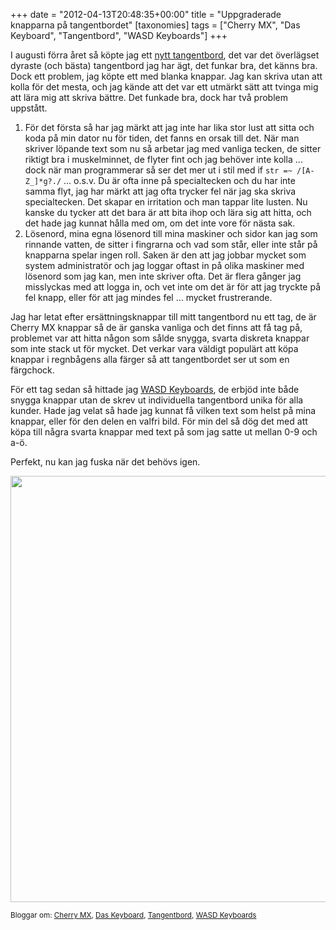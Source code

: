 +++
date = "2012-04-13T20:48:35+00:00"
title = "Uppgraderade knapparna på tangentbordet"
[taxonomies]
tags = ["Cherry MX", "Das Keyboard", "Tangentbord", "WASD Keyboards"]
+++

I augusti förra året så köpte jag ett [nytt tangentbord][1], det var det överlägset dyraste (och bästa) tangentbord jag har ägt, det funkar bra, det känns bra. Dock ett problem, jag köpte ett med blanka knappar. Jag kan skriva utan att kolla för det mesta, och jag kände att det var ett utmärkt sätt att tvinga mig att lära mig att skriva bättre. Det funkade bra, dock har två problem uppstått.

1.  För det första så har jag märkt att jag inte har lika stor lust att sitta och koda på min dator nu för tiden, det fanns en orsak till det. När man skriver löpande text som nu så arbetar jag med vanliga tecken, de sitter riktigt bra i muskelminnet, de flyter fint och jag behöver inte kolla &#8230; dock när man programmerar så ser det mer ut i stil med if `str =~ /[A-Z_]*g?./` &#8230; o.s.v. Du är ofta inne på specialtecken och du har inte samma flyt, jag har märkt att jag ofta trycker fel när jag ska skriva specialtecken. Det skapar en irritation och man tappar lite lusten. Nu kanske du tycker att det bara är att bita ihop och lära sig att hitta, och det hade jag kunnat hålla med om, om det inte vore för nästa sak.
2.  Lösenord, mina egna lösenord till mina maskiner och sidor kan jag som rinnande vatten, de sitter i fingrarna och vad som står, eller inte står på knapparna spelar ingen roll. Saken är den att jag jobbar mycket som system administratör och jag loggar oftast in på olika maskiner med lösenord som jag kan, men inte skriver ofta. Det är flera gånger jag misslyckas med att logga in, och vet inte om det är för att jag tryckte på fel knapp, eller för att jag mindes fel &#8230; mycket frustrerande.

Jag har letat efter ersättningsknappar till mitt tangentbord nu ett tag, de är Cherry MX knappar så de är ganska vanliga och det finns att få tag på, problemet var att hitta någon som sålde snygga, svarta diskreta knappar som inte stack ut för mycket. Det verkar vara väldigt populärt att köpa knappar i regnbågens alla färger så att tangentbordet ser ut som en färgchock.

För ett tag sedan så hittade jag [WASD Keyboards][2], de erbjöd inte både snygga knappar utan de skrev ut individuella tangentbord unika för alla kunder. Hade jag velat så hade jag kunnat få vilken text som helst på mina knappar, eller för den delen en valfri bild. För min del så dög det med att köpa till några svarta knappar med text på som jag satte ut mellan 0-9 och a-ö.

Perfekt, nu kan jag fuska när det behövs igen.

[<img class="aligncenter size-large wp-image-1155" title="visa-tbord" src="/images/2012/04/visa-tbord-1024x682.jpg" alt="" width="1024" height="682" />][3]

<small> <p class='technorati-tags'>
  Bloggar om: <a class='technorati-link' href='http://bloggar.se/om/Cherry+MX' rel='tag' target='_self'>Cherry MX</a>, <a class='technorati-link' href='http://bloggar.se/om/Das+Keyboard' rel='tag' target='_self'>Das Keyboard</a>, <a class='technorati-link' href='http://bloggar.se/om/Tangentbord' rel='tag' target='_self'>Tangentbord</a>, <a class='technorati-link' href='http://bloggar.se/om/WASD+Keyboards' rel='tag' target='_self'>WASD Keyboards</a>
</p></small>

 [1]: /post/2011/hur-mycket-ska-man-lagga-pa-ett-tangentbord/
 [2]: https://web.archive.org/web/20120415034318/http://www.wasdkeyboards.com/
 [3]: /images/2012/04/visa-tbord.jpg
